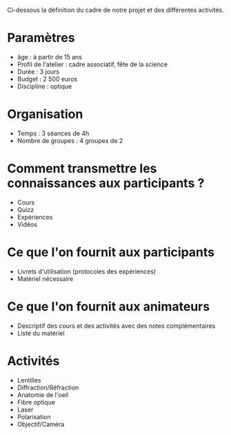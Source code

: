 Ci-dessous la définition du cadre de notre projet et des différentes activités.

# Paramètres

* âge : à partir de 15 ans
* Profil de l'atelier : cadre associatif, fête de la science
* Durée : 3 jours
* Budget : 2 500 euros
* Discipline : optique

# Organisation

* Temps : 3 séances de 4h
* Nombre de groupes : 4 groupes de 2  

# Comment transmettre les connaissances aux participants ?

* Cours
* Quizz
* Expériences
* Vidéos

# Ce que l'on fournit aux participants 

* Livrets d'utilisation (protocoles des expériences)
* Matériel nécessaire

# Ce que l'on fournit aux animateurs 

* Descriptif des cours et des activités avec des notes complémentaires
* Liste du matériel

# Activités 

* Lentilles
* Diffraction/Réfraction
* Anatomie de l'oeil
* Fibre optique
* Laser
* Polarisation
* Objectif/Caméra


